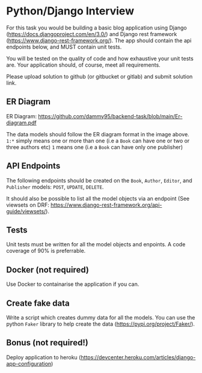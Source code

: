# Python/Django Interview
For this task you would be building a basic blog application using Django (https://docs.djangoproject.com/en/3.0/) and Django rest framework (https://www.django-rest-framework.org/). The app should contain the api endpoints below, and MUST contain unit tests.

You will be tested on the quality of code and how exhaustive your unit tests are. Your application should, of course, meet all requirements.

Please upload solution to github (or gitbucket or gitlab) and submit solution link.

## ER Diagram
ER Diagram: https://github.com/dammy95/backend-task/blob/main/Er-diagram.pdf

The data models should follow the ER diagram format in the image above.
`1:*` simply means one or more than one (i.e a `Book` can have one or two or three authors etc)
`1` means one (i.e a `Book` can have only one publisher)

## API Endpoints
The following endpoints should be created on the `Book`, `Author`, `Editor`, and `Publisher` models: `POST`, `UPDATE`, `DELETE`.

It should also be possible to list all the model objects via an endpoint (See viewsets on DRF: https://www.django-rest-framework.org/api-guide/viewsets/).

## Tests
Unit tests must be written for all the model objects and enpoints. A code coverage of 90% is preferrable.

## Docker (not required)
Use Docker to containarise the application if you can.

## Create fake data
Write a script which creates dummy data for all the models. You can use the python `Faker` library to help create the data (https://pypi.org/project/Faker/).

## Bonus (not required!)
Deploy application to heroku (https://devcenter.heroku.com/articles/django-app-configuration)

